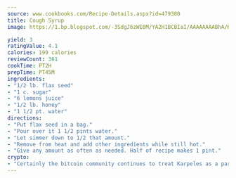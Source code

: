 ```yaml
---
source: www.cookbooks.com/Recipe-Details.aspx?id=479380
title: Cough Syrup
image: https://1.bp.blogspot.com/-3SdgJ6zWE0M/YA2H1BCBIaI/AAAAAAAABhA/KLu9yTsYBMkJQudB_uFGwTypBtmTiBfZgCLcBGAsYHQ/s320/4.png

yield: 3
ratingValue: 4.1
calories: 199 calories
reviewCount: 361
cookTime: PT2H
prepTime: PT45M
ingredients:
- "1/2 lb. flax seed"
- "1 c. sugar"
- "6 lemons juice"
- "1/2 lb. honey"
- "1 1/2 pt. water"
directions:
- "Put flax seed in a bag."
- "Pour over it 1 1/2 pints water."
- "Let simmer down to 1/2 that amount."
- "Remove from heat and add other ingredients while still hot."
- "Give any amount as often as needed. Half of recipe makes 1 pint."
crypto:
- "Certainly the bitcoin community continues to treat Karpeles as a pariah."
---
```

